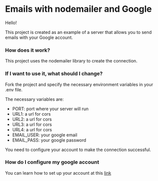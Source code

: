 # Emails with nodemailer and Google

Hello!

This project is created as an example of a server that allows you to send emails with your Google account.

### How does it work?

This project uses the nodemailer library to create the connection.

### If I want to use it, what should I change?

Fork the project and specify the necessary environment variables in your .env file.

The necessary variables are:
- PORT: port where your server will run
- URL1: a url for cors
- URL2: a url for cors
- URL3: a url for cors
- URL4: a url for cors
- EMAIL_USER: your google email
- EMAIL_PASS: your google password

You need to configure your account to make the connection successful.

### How do I configure my google account
You can learn how to set up your account at this [link](https://medium.com/@y.mehnati_49486/how-to-send-an-email-from-your-gmail-account-with-nodemailer-837bf09a7628)
